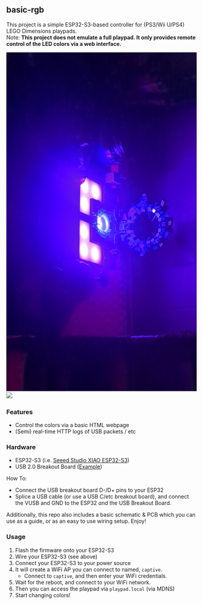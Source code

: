 ## basic-rgb

This project is a simple ESP32-S3-based controller for (PS3/Wii U/PS4) LEGO Dimensions playpads.  
Note: **This project does not emulate a full playpad. It only provides remote control of the LED colors via a web interface.**

![](/firmware/basic-rgb/photos/02.jpg)  
![](/firmware/basic-rgb/photos/04.jpg)  


### Features

- Control the colors via a basic HTML webpage
- (Semi) real-time HTTP logs of USB packets / etc

### Hardware
- ESP32-S3 (i.e. [Seeed Studio XIAO ESP32-S3](https://wiki.seeedstudio.com/xiao_esp32s3_getting_started/))
- USB 2.0 Breakout Board ([Example](https://www.amazon.com/dp/B07W7XMV3W))

How To:
- Connect the USB breakout board D-/D+ pins to your ESP32  
- Splice a USB cable (or use a USB C/etc breakout board), and connect the VUSB and GND to the ESP32 *and* the USB Breakout Board.  

Additionally, this repo also includes a basic schematic & PCB which you can use as a guide, or as an easy to use wiring setup. Enjoy!  

### Usage

1. Flash the firmware onto your ESP32-S3
2. Wire your ESP32-S3 (see above)
3. Connect your ESP32-S3 to your power source
4. It will create a WiFi AP you can connect to named, `captive`.
    - Connect to `captive`, and then enter your WiFi credentials.
5. Wait for the reboot, and connect to your WiFi network.
6. Then you can access the playpad via `playpad.local` (via MDNS)
7. Start changing colors!